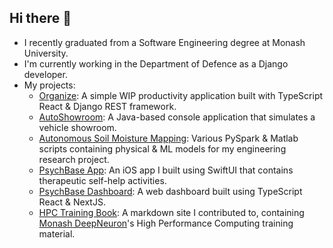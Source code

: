 ## Hi there 👋

- I recently graduated from a Software Engineering degree at Monash University.
- I'm currently working in the Department of Defence as a Django developer.
- My projects:
  - [Organize](https://github.com/linton2000/Organize): A simple WIP productivity application built with TypeScript React & Django REST framework.
  - [AutoShowroom](https://github.com/linton2000/AutoShowroom_Console_App): A Java-based console application that simulates a vehicle showroom.
  - [Autonomous Soil Moisture Mapping](https://github.com/linton2000/Autonomous-Soil-Moisture-Mapping): Various PySpark & Matlab scripts containing physical & ML models for my engineering research project.
  - [PsychBase App](https://github.com/Sparrow-HealthTech/ios-app): An iOS app I built using SwiftUI that contains therapeutic self-help activities.
  - [PsychBase Dashboard](https://github.com/Sparrow-HealthTech/dashboard-frontend): A web dashboard built using TypeScript React & NextJS.
  - [HPC Training Book](https://github.com/MonashDeepNeuron/HPC-Training): A markdown site I contributed to, containing [Monash DeepNeuron](https://deepneuron.org/)'s High Performance Computing training material.
